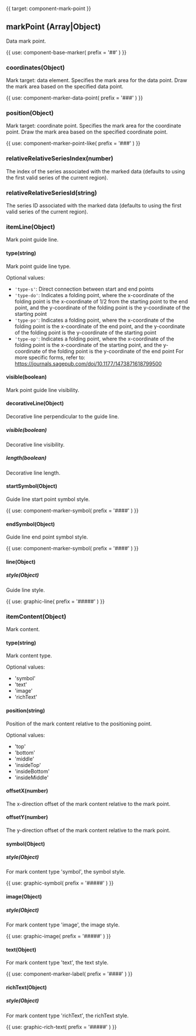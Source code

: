 {{ target: component-mark-point }}

## markPoint (Array|Object)

Data mark point.

{{ use: component-base-marker(
  prefix = '##'
) }}

### coordinates(Object)

Mark target: data element.
Specifies the mark area for the data point. Draw the mark area based on the specified data point.

{{ use: component-marker-data-point(
  prefix = '###'
) }}

### position(Object)

Mark target: coordinate point.
Specifies the mark area for the coordinate point. Draw the mark area based on the specified coordinate point.

{{ use: component-marker-point-like(
  prefix = '###'
) }}

### relativeRelativeSeriesIndex(number)

The index of the series associated with the marked data (defaults to using the first valid series of the current region).

### relativeRelativeSeriesId(string)

The series ID associated with the marked data (defaults to using the first valid series of the current region).

### itemLine(Object)

Mark point guide line.

#### type(string)

Mark point guide line type.

Optional values:
- `'type-s'`: Direct connection between start and end points
- `'type-do'`: Indicates a folding point, where the x-coordinate of the folding point is the x-coordinate of 1/2 from the starting point to the end point, and the y-coordinate of the folding point is the y-coordinate of the starting point
- `'type-po'`: Indicates a folding point, where the x-coordinate of the folding point is the x-coordinate of the end point, and the y-coordinate of the folding point is the y-coordinate of the starting point
- `'type-op'`: Indicates a folding point, where the x-coordinate of the folding point is the x-coordinate of the starting point, and the y-coordinate of the folding point is the y-coordinate of the end point
For more specific forms, refer to: https://journals.sagepub.com/doi/10.1177/1473871618799500

#### visible(boolean)

Mark point guide line visibility.

#### decorativeLine(Object)

Decorative line perpendicular to the guide line.

##### visible(boolean)

Decorative line visibility.

##### length(boolean)

Decorative line length.

#### startSymbol(Object)

Guide line start point symbol style.

{{ use: component-marker-symbol(
  prefix = '####'
) }}

#### endSymbol(Object)

Guide line end point symbol style.

{{ use: component-marker-symbol(
  prefix = '####'
) }}

#### line(Object)

##### style(Object)

Guide line style.

{{ use: graphic-line(
  prefix = '#####'
) }}

### itemContent(Object)

Mark content.

#### type(string)

Mark content type.

Optional values:
- 'symbol'
- 'text'
- 'image'
- 'richText'

#### position(string)

Position of the mark content relative to the positioning point.

Optional values:
- 'top'
- 'bottom'
- 'middle'
- 'insideTop'
- 'insideBottom'
- 'insideMiddle'

#### offsetX(number)

The x-direction offset of the mark content relative to the mark point.

#### offsetY(number)

The y-direction offset of the mark content relative to the mark point.

#### symbol(Object)

##### style(Object)

For mark content type 'symbol', the symbol style.

{{ use: graphic-symbol(
  prefix = '#####'
) }}

#### image(Object)

##### style(Object)

For mark content type 'image', the image style.

{{ use: graphic-image(
  prefix = '#####'
) }}

#### text(Object)

For mark content type 'text', the text style.

{{ use: component-marker-label(
  prefix = '####'
) }}

#### richText(Object)

##### style(Object)

For mark content type 'richText', the richText style.

{{ use: graphic-rich-text(
  prefix = '#####'
) }}


